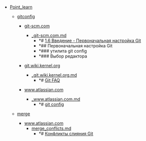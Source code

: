 - <a href = "E:\Node_projects\Node_Way\NBase\_Md\_Index\_Git\contaners\Learn_this\Point_learn\cat.Point_learn\dir.Point_learn.md">Point_learn</a>
    - <a href = "E:\Node_projects\Node_Way\NBase\_Md\_Index\_Git\contaners\Learn_this\Point_learn\gitconfig\cat.gitconfig\dir.gitconfig.md">gitconfig</a>
        - <a href = "E:\Node_projects\Node_Way\NBase\_Md\_Index\_Git\contaners\Learn_this\Point_learn\gitconfig\git-scm.com\cat.git-scm.com\dir.git-scm.com.md">git-scm.com</a>
            - <a href = "E:\Node_projects\Node_Way\NBase\_Md\_Index\_Git\contaners\Learn_this\Point_learn\gitconfig\git-scm.com\_git-scm.com.md">_git-scm.com.md</a>
                - *# [1.6 Введение - Первоначальная настройка Git](https://git-scm.com/book/ru/v2/%D0%92%D0%B2%D0%B5%D0%B4%D0%B5%D0%BD%D0%B8%D0%B5-%D0%9F%D0%B5%D1%80%D0%B2%D0%BE%D0%BD%D0%B0%D1%87%D0%B0%D0%BB%D1%8C%D0%BD%D0%B0%D1%8F-%D0%BD%D0%B0%D1%81%D1%82%D1%80%D0%BE%D0%B9%D0%BA%D0%B0-Git)
                - *## Первоначальная настройка Git
                - *### утилита git config
                - *### Выбор редактора
        
        - <a href = "E:\Node_projects\Node_Way\NBase\_Md\_Index\_Git\contaners\Learn_this\Point_learn\gitconfig\git.wiki.kernel.org\cat.git.wiki.kernel.org\dir.git.wiki.kernel.org.md">git.wiki.kernel.org</a>
            - <a href = "E:\Node_projects\Node_Way\NBase\_Md\_Index\_Git\contaners\Learn_this\Point_learn\gitconfig\git.wiki.kernel.org\_git.wiki.kernel.org.md">_git.wiki.kernel.org.md</a>
                - *# [Git FAQ](https://git.wiki.kernel.org/index.php/Git_FAQ)
        
        - <a href = "E:\Node_projects\Node_Way\NBase\_Md\_Index\_Git\contaners\Learn_this\Point_learn\gitconfig\www.atlassian.com\cat.www.atlassian.com\dir.www.atlassian.com.md">www.atlassian.com</a>
            - <a href = "E:\Node_projects\Node_Way\NBase\_Md\_Index\_Git\contaners\Learn_this\Point_learn\gitconfig\www.atlassian.com\_www.atlassian.com.md">_www.atlassian.com.md</a>
                - *# [git config](https://www.atlassian.com/ru/git/tutorials/setting-up-a-repository/git-config)
        
    
    - <a href = "E:\Node_projects\Node_Way\NBase\_Md\_Index\_Git\contaners\Learn_this\Point_learn\merge\cat.merge\dir.merge.md">merge</a>
        - <a href = "E:\Node_projects\Node_Way\NBase\_Md\_Index\_Git\contaners\Learn_this\Point_learn\merge\www.atlassian.com\cat.www.atlassian.com\dir.www.atlassian.com.md">www.atlassian.com</a>
            - <a href = "E:\Node_projects\Node_Way\NBase\_Md\_Index\_Git\contaners\Learn_this\Point_learn\merge\www.atlassian.com\merge_conflicts.md">merge_conflicts.md</a>
                - *# [Конфликты слияния Git](https://www.atlassian.com/git/tutorials/using-branches/merge-conflicts)
        
    

